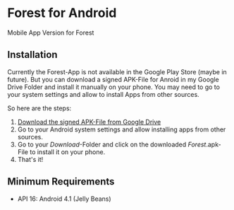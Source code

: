 # Forest for Android
Mobile App Version for Forest

## Installation
Currently the Forest-App is not available in the Google Play Store (maybe in future).
But you can download a signed APK-File for Anroid in my Google Drive Folder and install it manually on your phone.
You may need to go to your system settings and allow to install Apps from other sources.

So here are the steps:
1. [Download the signed APK-File from Google Drive](https://drive.google.com/file/d/1WctpzNLRMZk277iiSp3lx23cxo0qTW_W/view?usp=sharing)
2. Go to your Android system settings and allow installing apps from other sources.
3. Go to your *Download*-Folder and click on the downloaded *Forest*.apk-File to install it on your phone.
4. That's it! 

## Minimum Requirements
* API 16: Android 4.1 (Jelly Beans)
